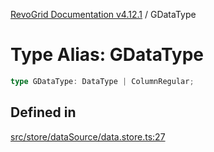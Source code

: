 [RevoGrid Documentation v4.12.1](README.md) / GDataType

# Type Alias: GDataType

```ts
type GDataType: DataType | ColumnRegular;
```

## Defined in

[src/store/dataSource/data.store.ts:27](https://github.com/revolist/revogrid/blob/d509c0063a76a472726c991b21f1c163442771b4/src/store/dataSource/data.store.ts#L27)
